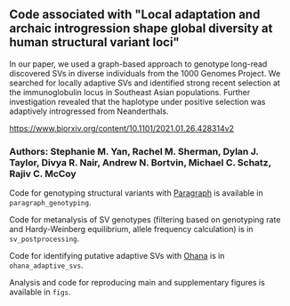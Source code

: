 <!-- https://zenodo.org/record/4469976#.YBCgLXdKhs8 -->

## Code associated with "Local adaptation and archaic introgression shape global diversity at human structural variant loci"

In our paper, we used a graph-based approach to genotype long-read discovered SVs in diverse individuals from the 1000 Genomes Project. We searched for locally adaptive SVs and identified strong recent selection at the immunoglobulin locus in Southeast Asian populations. Further investigation revealed that the haplotype under positive selection was adaptively introgressed from Neanderthals.

https://www.biorxiv.org/content/10.1101/2021.01.26.428314v2

### Authors: Stephanie M. Yan, Rachel M. Sherman, Dylan J. Taylor, Divya R. Nair, Andrew N. Bortvin, Michael C. Schatz, Rajiv C. McCoy

Code for genotyping structural variants with [Paragraph](https://github.com/Illumina/paragraph) is available in `paragraph_genotyping`.

Code for metanalysis of SV genotypes (filtering based on genotyping rate and Hardy-Weinberg equilibrium, allele frequency calculation) is in `sv_postprocessing`.

Code for identifying putative adaptive SVs with [Ohana](https://github.com/jade-cheng/ohana) is in `ohana_adaptive_svs`.

Analysis and code for reproducing main and supplementary figures is available in `figs`.
